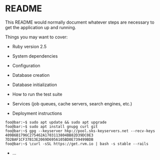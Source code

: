 # README

This README would normally document whatever steps are necessary to get the
application up and running.

Things you may want to cover:

* Ruby version
  2.5

* System dependencies

* Configuration

* Database creation

* Database initialization

* How to run the test suite

* Services (job queues, cache servers, search engines, etc.)

* Deployment instructions
```console
foo@bar:~$ sudo apt update && sudo apt upgrade
foo@bar:~$ sudo apt install gnupg curl git
foo@bar:~$ gpg --keyserver hkp://pool.sks-keyservers.net --recv-keys 409B6B1796C275462A1703113804BB82D39DC0E3 7D2BAF1CF37B13E2069D6956105BD0E739499BDB
foo@bar:~$ \curl -sSL https://get.rvm.io | bash -s stable --rails
```

* ...
